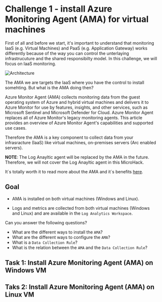 # Challenge 1 - install Azure Monitoring Agent (AMA) for virtual machines

First of all and before we start, it's important to understand that monitoring IaaS (e.g. Virtual Machines) and PaaS (e.g. Application Gateway) works differently because of the way you can control the unterlaying infrastrucuture and the shared responsibilty model. In this challenge, we will focus on IaaS monitoring.

![Architecture](https://www.artifakt.com/content/uploads/2021/07/Blog-Image-CirclesGraph-1200x627-%E2%80%93-1.png)

The AMA we are targets the IaaS where you have the control to install somehting. But what is the AMA doing then? 

Azure Monitor Agent (AMA) collects monitoring data from the guest operating system of Azure and hybrid virtual machines and delivers it to Azure Monitor for use by features, insights, and other services, such as Microsoft Sentinel and Microsoft Defender for Cloud. Azure Monitor Agent replaces all of Azure Monitor's legacy monitoring agents. This article provides an overview of Azure Monitor Agent's capabilities and supported use cases.

Therefore the AMA is a key component to collect data from your infrasracture (IaaS) like virtual machines, on-premises servers (Arc enabled servers).

**NOTE**: The Log Anayltic agent will be replaced by the AMA in the future. Therefore, we will not cover the Log Anayltic agent in this MicroHack.

It´s totally worth it to read more about the AMA and it`s benefits [here](https://docs.microsoft.com/en-us/azure/azure-monitor/agents/azure-monitor-agent-overview).


## Goal 

- AMA is installed on both virtual machines (Windows and Linux).

- Logs and metrics are collected from both virtual machines (Windows and Linux) and are available in the `Log Analytics Workspace`.

Can you answer the following questions?
- What are the different ways to install the `AMA`?
- What are the different ways to configure the `AMA`?
- What is a `Data Collection Rule`?
- What is the relation between the `AMA` and the `Data Collection Rule`?

## Task 1: Install Azure Monitoring Agent (AMA) on Windows VM

## Taks 2: Install Azure Monitoring Agent (AMA) on Linux VM

